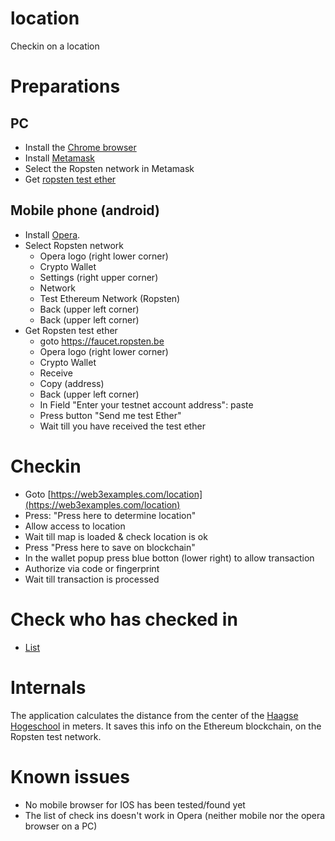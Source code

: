 # location
Checkin on a location


# Preparations

## PC

* Install the [Chrome browser](https://www.google.com/chrome)
* Install [Metamask](http://web3examples.com/ethereum/install/Install%20MetaMask%20Windows.html)
* Select the Ropsten network in Metamask
* Get [ropsten test ether](http://web3examples.com/ethereum/demo/Get%20Ropsten%20ETH%20via%20Faucet.html)

## Mobile phone (android)

* Install [Opera](https://www.opera.com/mobile).
* Select Ropsten network
    * Opera logo (right lower corner)
    * Crypto Wallet
    * Settings (right upper corner)
    * Network
    * Test Ethereum Network (Ropsten)
    * Back (upper left corner)
    * Back (upper left corner)
* Get Ropsten test ether
    * goto https://faucet.ropsten.be
    * Opera logo (right lower corner)
    * Crypto Wallet
    * Receive
    * Copy  (address)
    * Back (upper left corner)
    * In Field "Enter your testnet account address": paste
    * Press button "Send me test Ether"
    * Wait till you have received the test ether

# Checkin

* Goto  [https://web3examples.com/location](https://web3examples.com/location)
* Press: "Press here to determine location"
* Allow access to location
* Wait till map is loaded & check location is ok
* Press "Press here to save on blockchain"
* In the wallet popup press blue botton (lower right) to allow transaction
* Authorize via code or fingerprint
* Wait till transaction is processed



# Check who has checked in

* [List](*https://web3examples.com/location/listlocation.html)


# Internals

The application calculates the distance from the center of the [Haagse Hogeschool](https://www.google.com/maps/search/?api=1&query=52.0672,4.3245) in meters. 
It saves this info on the Ethereum blockchain, on the Ropsten test network.


# Known issues

* No mobile browser for IOS has been tested/found yet
* The list of check ins doesn't work in Opera (neither mobile nor the opera browser on a PC)


